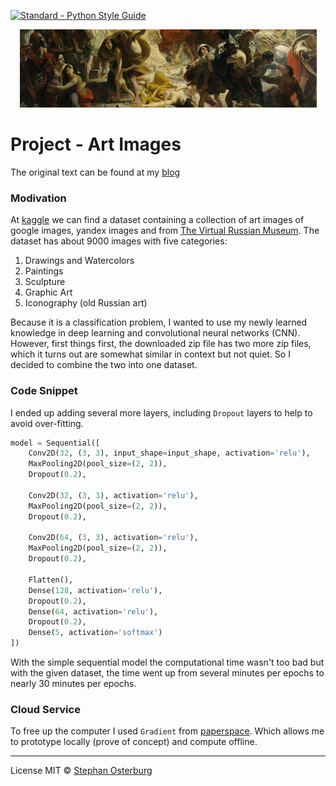 <a href="https://www.python.org/dev/peps/"><img src="https://img.shields.io/badge/code_style-standard-brightgreen.svg" alt="Standard - Python Style Guide"></a>

<center><img src='images/GoogleArt_cropped.png'></center>

# Project - Art Images

The original text can be found at my [blog](https://stephanosterburg.github.io/deep_learning_art_images/)

### Modivation


At [kaggle](https://www.kaggle.com) we can find a dataset containing a collection of art images of google images, yandex images and from [The Virtual Russian Museum](http://rusmuseumvrm.ru/collections/?lang=en). The dataset has about 9000 images with five categories:
1. Drawings and Watercolors
2. Paintings
3. Sculpture
4. Graphic Art
5. Iconography (old Russian art)

Because it is a classification problem, I wanted to use my newly learned knowledge in deep learning and convolutional neural networks (CNN). However, first things first, the downloaded zip file has two more zip files, which it turns out are somewhat similar in context but not quiet. So I decided to combine the two into one dataset.

### Code Snippet


I ended up adding several more layers, including `Dropout` layers to help to avoid over-fitting.


```python
model = Sequential([
    Conv2D(32, (3, 3), input_shape=input_shape, activation='relu'),
    MaxPooling2D(pool_size=(2, 2)),
    Dropout(0.2),

    Conv2D(32, (3, 3), activation='relu'),
    MaxPooling2D(pool_size=(2, 2)),
    Dropout(0.2),

    Conv2D(64, (3, 3), activation='relu'),
    MaxPooling2D(pool_size=(2, 2)),
    Dropout(0.2),

    Flatten(),
    Dense(128, activation='relu'),
    Dropout(0.2),
    Dense(64, activation='relu'),
    Dropout(0.2),
    Dense(5, activation='softmax')
])
```

With the simple sequential model the computational time wasn't too bad but with the given dataset, the time went up from several minutes per epochs to nearly 30 minutes per epochs.


### Cloud Service

To free up the computer I used `Gradient` from [paperspace](https://gradient.paperspace.com/). Which allows me to prototype locally (prove of concept) and compute offline.


---

License MIT © [Stephan Osterburg](https://stephanosterburg.github.io)
